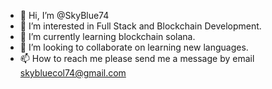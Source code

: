 - 👋 Hi, I’m @SkyBlue74
- 👀 I’m interested in Full Stack and Blockchain Development.
- 🌱 I’m currently learning blockchain solana.
- 💞️ I’m looking to collaborate on learning new languages.
- 📫 How to reach me please send me a message by email skybluecol74@gmail.com

<!---
SkyBlue74/SkyBlue74 is a ✨ special ✨ repository because its `README.md` (this file) appears on your GitHub profile.
You can click the Preview link to take a look at your changes.
--->
